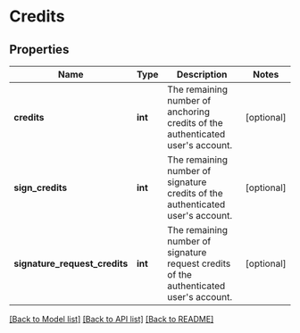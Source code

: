 # Credits

## Properties
Name | Type | Description | Notes
------------ | ------------- | ------------- | -------------
**credits** | **int** | The remaining number of anchoring credits of the authenticated user&#x27;s account. | [optional] 
**sign_credits** | **int** | The remaining number of signature credits of the authenticated user&#x27;s account. | [optional] 
**signature_request_credits** | **int** | The remaining number of signature request credits of the authenticated user&#x27;s account. | [optional] 

[[Back to Model list]](../../README.md#documentation-for-models) [[Back to API list]](../../README.md#documentation-for-api-endpoints) [[Back to README]](../../README.md)

